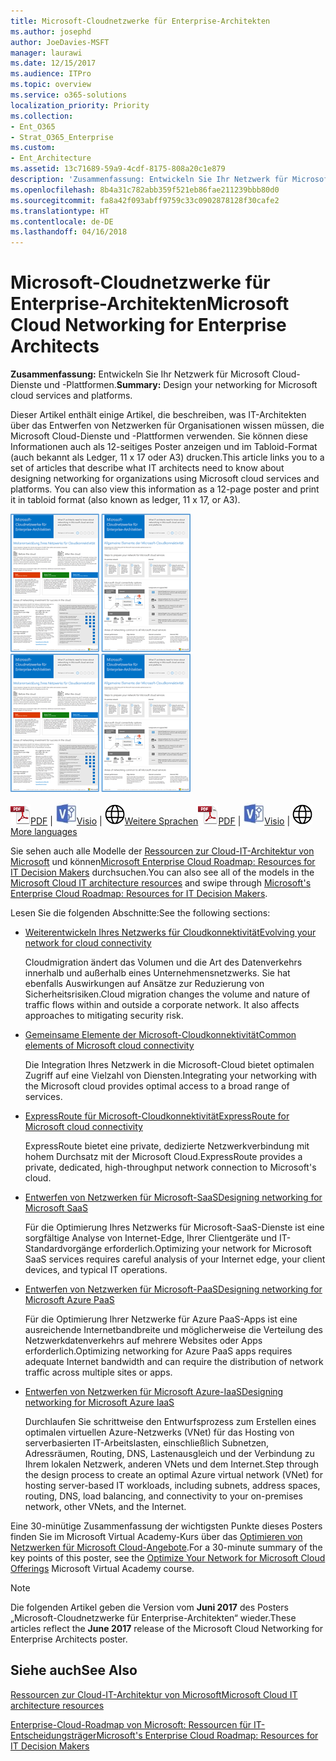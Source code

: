 ```yaml
---
title: Microsoft-Cloudnetzwerke für Enterprise-Architekten
ms.author: josephd
author: JoeDavies-MSFT
manager: laurawi
ms.date: 12/15/2017
ms.audience: ITPro
ms.topic: overview
ms.service: o365-solutions
localization_priority: Priority
ms.collection:
- Ent_O365
- Strat_O365_Enterprise
ms.custom:
- Ent_Architecture
ms.assetid: 13c71689-59a9-4cdf-8175-808a20c1e879
description: 'Zusammenfassung: Entwickeln Sie Ihr Netzwerk für Microsoft Cloud-Dienste und -Plattformen.'
ms.openlocfilehash: 8b4a31c782abb359f521eb86fae211239bbb80d0
ms.sourcegitcommit: fa8a42f093abff9759c33c0902878128f30cafe2
ms.translationtype: HT
ms.contentlocale: de-DE
ms.lasthandoff: 04/16/2018
---
```

# <a name="microsoft-cloud-networking-for-enterprise-architects"></a><span data-ttu-id="6b8e3-103">Microsoft-Cloudnetzwerke für Enterprise-Architekten</span><span class="sxs-lookup"><span data-stu-id="6b8e3-103">Microsoft Cloud Networking for Enterprise Architects</span></span>

 <span data-ttu-id="6b8e3-104">**Zusammenfassung:** Entwickeln Sie Ihr Netzwerk für Microsoft Cloud-Dienste und -Plattformen.</span><span class="sxs-lookup"><span data-stu-id="6b8e3-104">**Summary:** Design your networking for Microsoft cloud services and platforms.</span></span>
  
<span data-ttu-id="6b8e3-p101">Dieser Artikel enthält einige Artikel, die beschreiben, was IT-Architekten über das Entwerfen von Netzwerken für Organisationen wissen müssen, die Microsoft Cloud-Dienste und -Plattformen verwenden. Sie können diese Informationen auch als 12-seitiges Poster anzeigen und im Tabloid-Format (auch bekannt als Ledger, 11 x 17 oder A3) drucken.</span><span class="sxs-lookup"><span data-stu-id="6b8e3-p101">This article links you to a set of articles that describe what IT architects need to know about designing networking for organizations using Microsoft cloud services and platforms. You can also view this information as a 12-page poster and print it in tabloid format (also known as ledger, 11 x 17, or A3).</span></span>
  
<span data-ttu-id="6b8e3-107">[![Miniaturbild für Microsoft-Cloud-Netzwerkmodell](images/95e8ab6a-b4d0-4836-acc1-b0b77ebf46e6.png)  
](https://go.microsoft.com/fwlink/p/?linkid=842073)</span><span class="sxs-lookup"><span data-stu-id="6b8e3-107">[![Thumb image for Microsoft cloud networking model](images/95e8ab6a-b4d0-4836-acc1-b0b77ebf46e6.png)  
](https://go.microsoft.com/fwlink/p/?linkid=842073)</span></span>
  
<span data-ttu-id="6b8e3-108">![PDF-Datei](images/ITPro_Other_PDFicon.png)[PDF](https://go.microsoft.com/fwlink/p/?linkid=842073) | ![Visio-Datei](images/ITPro_Other_VisioIcon.jpg)[Visio](https://go.microsoft.com/fwlink/p/?linkid=842074) | ![Seite mit Versionen in zusätzlichen Sprachen anzeigen](images/e16c992d-b0f8-48ae-bf44-db7a9fcaab9e.png)[Weitere Sprachen](https://www.microsoft.com/download/details.aspx?id=54425)</span><span class="sxs-lookup"><span data-stu-id="6b8e3-108">![PDF file](images/ITPro_Other_PDFicon.png)[PDF](https://go.microsoft.com/fwlink/p/?linkid=842073) | ![Visio file](images/ITPro_Other_VisioIcon.jpg)[Visio](https://go.microsoft.com/fwlink/p/?linkid=842074) | ![See a page with versions in additional languages](images/e16c992d-b0f8-48ae-bf44-db7a9fcaab9e.png)[More languages](https://www.microsoft.com/download/details.aspx?id=54425)</span></span>
  
<span data-ttu-id="6b8e3-109">Sie sehen auch alle Modelle der [Ressourcen zur Cloud-IT-Architektur von Microsoft](microsoft-cloud-it-architecture-resources.md) und können[Microsoft Enterprise Cloud Roadmap: Resources for IT Decision Makers](https://aka.ms/cloudarchitecture) durchsuchen.</span><span class="sxs-lookup"><span data-stu-id="6b8e3-109">You can also see all of the models in the [Microsoft Cloud IT architecture resources](microsoft-cloud-it-architecture-resources.md) and swipe through [Microsoft's Enterprise Cloud Roadmap: Resources for IT Decision Makers](https://aka.ms/cloudarchitecture).</span></span>
  
<span data-ttu-id="6b8e3-110">Lesen Sie die folgenden Abschnitte:</span><span class="sxs-lookup"><span data-stu-id="6b8e3-110">See the following sections:</span></span>
  
- [<span data-ttu-id="6b8e3-111">Weiterentwickeln Ihres Netzwerks für Cloudkonnektivität</span><span class="sxs-lookup"><span data-stu-id="6b8e3-111">Evolving your network for cloud connectivity</span></span>](evolving-your-network-for-cloud-connectivity.md)
    
    <span data-ttu-id="6b8e3-p102">Cloudmigration ändert das Volumen und die Art des Datenverkehrs innerhalb und außerhalb eines Unternehmensnetzwerks. Sie hat ebenfalls Auswirkungen auf Ansätze zur Reduzierung von Sicherheitsrisiken.</span><span class="sxs-lookup"><span data-stu-id="6b8e3-p102">Cloud migration changes the volume and nature of traffic flows within and outside a corporate network. It also affects approaches to mitigating security risk.</span></span>
    
- [<span data-ttu-id="6b8e3-114">Gemeinsame Elemente der Microsoft-Cloudkonnektivität</span><span class="sxs-lookup"><span data-stu-id="6b8e3-114">Common elements of Microsoft cloud connectivity</span></span>](common-elements-of-microsoft-cloud-connectivity.md)
    
    <span data-ttu-id="6b8e3-115">Die Integration Ihres Netzwerk in die Microsoft-Cloud bietet optimalen Zugriff auf eine Vielzahl von Diensten.</span><span class="sxs-lookup"><span data-stu-id="6b8e3-115">Integrating your networking with the Microsoft cloud provides optimal access to a broad range of services.</span></span>
    
- [<span data-ttu-id="6b8e3-116">ExpressRoute für Microsoft-Cloudkonnektivität</span><span class="sxs-lookup"><span data-stu-id="6b8e3-116">ExpressRoute for Microsoft cloud connectivity</span></span>](expressroute-for-microsoft-cloud-connectivity.md)
    
    <span data-ttu-id="6b8e3-117">ExpressRoute bietet eine private, dedizierte Netzwerkverbindung mit hohem Durchsatz mit der Microsoft Cloud.</span><span class="sxs-lookup"><span data-stu-id="6b8e3-117">ExpressRoute provides a private, dedicated, high-throughput network connection to Microsoft's cloud.</span></span>
    
- [<span data-ttu-id="6b8e3-118">Entwerfen von Netzwerken für Microsoft-SaaS</span><span class="sxs-lookup"><span data-stu-id="6b8e3-118">Designing networking for Microsoft SaaS</span></span>](designing-networking-for-microsoft-saas.md)
    
    <span data-ttu-id="6b8e3-119">Für die Optimierung Ihres Netzwerks für Microsoft-SaaS-Dienste ist eine sorgfältige Analyse von Internet-Edge, Ihrer Clientgeräte und IT-Standardvorgänge erforderlich.</span><span class="sxs-lookup"><span data-stu-id="6b8e3-119">Optimizing your network for Microsoft SaaS services requires careful analysis of your Internet edge, your client devices, and typical IT operations.</span></span>
    
- [<span data-ttu-id="6b8e3-120">Entwerfen von Netzwerken für Microsoft-PaaS</span><span class="sxs-lookup"><span data-stu-id="6b8e3-120">Designing networking for Microsoft Azure PaaS</span></span>](designing-networking-for-microsoft-azure-paas.md)
    
    <span data-ttu-id="6b8e3-121">Für die Optimierung Ihrer Netzwerke für Azure PaaS-Apps ist eine ausreichende Internetbandbreite und möglicherweise die Verteilung des Netzwerkdatenverkehrs auf mehrere Websites oder Apps erforderlich.</span><span class="sxs-lookup"><span data-stu-id="6b8e3-121">Optimizing networking for Azure PaaS apps requires adequate Internet bandwidth and can require the distribution of network traffic across multiple sites or apps.</span></span>
    
- [<span data-ttu-id="6b8e3-122">Entwerfen von Netzwerken für Microsoft Azure-IaaS</span><span class="sxs-lookup"><span data-stu-id="6b8e3-122">Designing networking for Microsoft Azure IaaS</span></span>](designing-networking-for-microsoft-azure-iaas.md)
    
    <span data-ttu-id="6b8e3-123">Durchlaufen Sie schrittweise den Entwurfsprozess zum Erstellen eines optimalen virtuellen Azure-Netzwerks (VNet) für das Hosting von serverbasierten IT-Arbeitslasten, einschließlich Subnetzen, Adressräumen, Routing, DNS, Lastenausgleich und der Verbindung zu Ihrem lokalen Netzwerk, anderen VNets und dem Internet.</span><span class="sxs-lookup"><span data-stu-id="6b8e3-123">Step through the design process to create an optimal Azure virtual network (VNet) for hosting server-based IT workloads, including subnets, address spaces, routing, DNS, load balancing, and connectivity to your on-premises network, other VNets, and the Internet.</span></span>
    
<span data-ttu-id="6b8e3-124">Eine 30-minütige Zusammenfassung der wichtigsten Punkte dieses Posters finden Sie im Microsoft Virtual Academy-Kurs über das [Optimieren von Netzwerken für Microsoft Cloud-Angebote](https://mva.microsoft.com/de-DE/training-courses/optimize-your-network-for-microsoft-cloud-offerings-17743).</span><span class="sxs-lookup"><span data-stu-id="6b8e3-124">For a 30-minute summary of the key points of this poster, see the [Optimize Your Network for Microsoft Cloud Offerings](https://mva.microsoft.com/de-DE/training-courses/optimize-your-network-for-microsoft-cloud-offerings-17743) Microsoft Virtual Academy course.</span></span>
  
> [!NOTE]
> <span data-ttu-id="6b8e3-125">Die folgenden Artikel geben die Version vom **Juni 2017** des Posters „Microsoft-Cloudnetzwerke für Enterprise-Architekten“ wieder.</span><span class="sxs-lookup"><span data-stu-id="6b8e3-125">These articles reflect the **June 2017** release of the Microsoft Cloud Networking for Enterprise Architects poster.</span></span>
  
## <a name="see-also"></a><span data-ttu-id="6b8e3-126">Siehe auch</span><span class="sxs-lookup"><span data-stu-id="6b8e3-126">See Also</span></span>

[<span data-ttu-id="6b8e3-127">Ressourcen zur Cloud-IT-Architektur von Microsoft</span><span class="sxs-lookup"><span data-stu-id="6b8e3-127">Microsoft Cloud IT architecture resources</span></span>](microsoft-cloud-it-architecture-resources.md)

[<span data-ttu-id="6b8e3-128">Enterprise-Cloud-Roadmap von Microsoft: Ressourcen für IT-Entscheidungsträger</span><span class="sxs-lookup"><span data-stu-id="6b8e3-128">Microsoft's Enterprise Cloud Roadmap: Resources for IT Decision Makers</span></span>](https://sway.com/FJ2xsyWtkJc2taRD)



